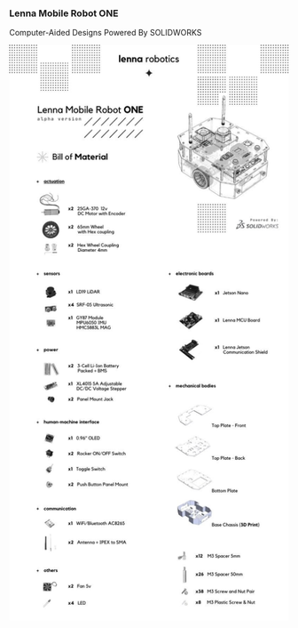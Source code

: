### Lenna Mobile Robot ONE
Computer-Aided Designs Powered By SOLIDWORKS

<div align="center">
  <img src="./Figures/LMR-ONE-V1.jpg" alt="Lenna Mobile Robot ONE" width="1080"/>
</div>
